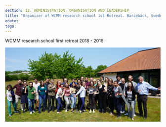 ```yaml
---
section: 12. ADMINISTRATION, ORGANISATION AND LEADERSHIP
title: "Organizer of WCMM research school 1st Retreat. Barsebäck, Sweden"
edate: 
tags:
---
```


WCMM research school first retreat 2018 - 2019

![](/assets/img/Capturess.PNG.png)
